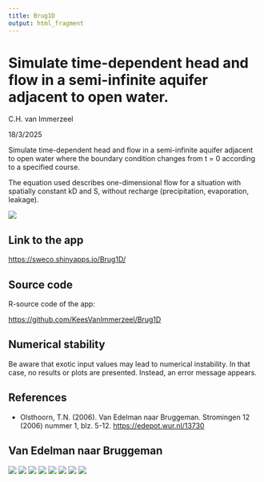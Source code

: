 ```yaml
---
title: Brug1D
output: html_fragment
---
```


# Simulate time-dependent head and flow in a semi-infinite aquifer adjacent to open water.

C.H. van Immerzeel

18/3/2025

Simulate time-dependent head and flow in a semi-infinite aquifer adjacent to 
open water where the boundary condition changes from t = 0 according to a 
specified course.

The equation used describes one-dimensional flow for a situation with 
spatially constant kD and S, without recharge (precipitation, evaporation, leakage).



![](https://github.com/user-attachments/assets/48ca5d4c-1f16-4f37-b254-1eb2972da429)



## Link to the app
<https://sweco.shinyapps.io/Brug1D/>

## Source code
R-source code of the app:

<https://github.com/KeesVanImmerzeel/Brug1D>


## Numerical stability
Be aware that exotic input values may lead to numerical instability. In that case, no results or plots are presented. Instead, an error message appears.


## References
- Olsthoorn, T.N. (2006). Van Edelman naar Bruggeman. Stromingen 12 (2006) nummer 1, blz. 5-12. 
  <https://edepot.wur.nl/13730>
  
  
## Van Edelman naar Bruggeman

![](https://github.com/user-attachments/assets/80a9dcff-c016-45ea-8948-4a08b783c1eb)
![](https://github.com/user-attachments/assets/8cc312f2-43a4-4647-bfcb-fd514d459d4c)
![](https://github.com/user-attachments/assets/5eb4ca1d-3de4-4190-81dd-03795d0a0085)
![](https://github.com/user-attachments/assets/2ce390ed-9c19-44ac-8eee-bfce2e978bfa)
![](https://github.com/user-attachments/assets/ee18954a-5d0b-4bfd-bec1-cd117e1332fa)
![](https://github.com/user-attachments/assets/91050b06-3978-4e05-a933-11ebee677b4b)
![](https://github.com/user-attachments/assets/c02509db-33fd-497e-a338-4d80ea360cd8)
![](https://github.com/user-attachments/assets/37877edf-6de4-4d39-9706-6a271ab6605c)



